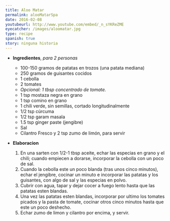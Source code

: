 ```yaml
---
title: Aloo Matar
permalink: alooMatarSpa
date: 2016-02-08
youtubeurl: http://www.youtube.com/embed/_n_sYKReZME
eyecatcher: /images/aloomatar.jpg
type: recipe
spanish: true
story: ninguna historia
---
```


* **Ingredientes**, _para 2 personas_
  * 100-150 gramos de patatas en trozos (una patata mediana)
  * 250 gramos de guisantes cocidos
  * 1 cebolla
  * 2 tomates
  * _Opcional: 1 tbsp concentrado de tomate._
  * 1 tsp mostaza negra en grano
  * 1 tsp comino en grano
  * 1 chili verde, sin semillas, cortado longitudinalmente
  * 1/2 tsp cúrcuma
  * 1/2 tsp garam masala
  * 1.5 tsp ginger paste (jengibre)
  * Sal
  * Cilantro Fresco y 2 tsp zumo de limón, para servir


* **Elaboracion**
  1. En una sarten con 1/2-1 tbsp aceite, echar las especias en grano y el chili; cuando empiecen a dorarse, incorporar la cebolla con un poco de sal. 
  2. Cuando la cebolla este un poco blanda (tras unos cinco minutos), echar el jengibre, cocinar un minuto e incorporar las patatas y los guisantes, con algo de sal y las especias en polvo.
  3. Cubrir con agua, tapar y dejar cocer a fuego lento hasta que las patatas esten blandas. 
  4. Una vez las patatas esten blandas, incorporar por ultimo los tomates picados y la pasta de tomate, cocinar otros cinco minutos hasta que este un poco deshecho.
  5. Echar zumo de limon y cilantro por encima, y servir.

